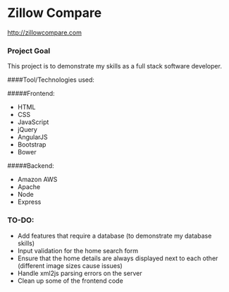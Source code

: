 # Zillow Compare
http://zillowcompare.com

### Project Goal
This project is to demonstrate my skills as a full stack software developer.

####Tool/Technologies used:

#####Frontend:
* HTML
* CSS
* JavaScript
* jQuery
* AngularJS
* Bootstrap
* Bower

#####Backend:
* Amazon AWS
* Apache
* Node
* Express

### TO-DO:
* Add features that require a database (to demonstrate my database skills)
* Input validation for the home search form
* Ensure that the home details are always displayed next to each other (different image sizes cause issues)
* Handle xml2js parsing errors on the server
* Clean up some of the frontend code